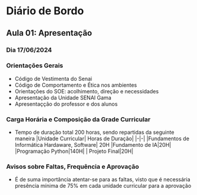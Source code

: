 # Diário de Bordo
## Aula 01: Apresentação
### Dia 17/06/2024

### Orientações Gerais
- Código de Vestimenta do Senai
- Código de Comportamento e Ética nos ambientes
- Orientações do SOE: acolhimento, direção e necessidades
- Apresentação da Unidade SENAI Gama
- Apresentaçção do professor e dos alunos

### Carga Horária e Composição da Grade Curricular
- Tempo de duração total 200 horas, sendo repartidas da seguinte maneira
    |Unidade Curricular| Horas de Duração|
     |-|-|
    |Fundamentos de Informática Hardaware, Software| 20H
    |Fundamento de IA|20H|
    |Programação Python|140H|
    | Projeto Final|20H|

### Avisos sobre Faltas, Frequência e Aprovação
- É  de suma importância atentar-se para as faltas, visto que é necessária presência mínima de 75% em cada unidade curricular para a aprovação